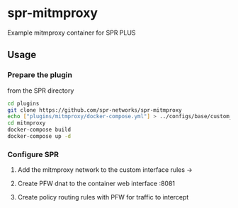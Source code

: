 # spr-mitmproxy
Example mitmproxy container for SPR PLUS

## Usage

### Prepare the plugin
from the SPR directory
```bash
cd plugins
git clone https://github.com/spr-networks/spr-mitmproxy
echo ["plugins/mitmproxy/docker-compose.yml"] > ../configs/base/custom_compose_paths.json
cd mitmproxy
docker-compose build
docker-compose up -d
```

### Configure SPR

1) Add the mitmproxy network to the custom interface rules -> 

2) Create PFW dnat to the container web interface :8081 

3) Create policy routing rules with PFW for traffic to intercept


